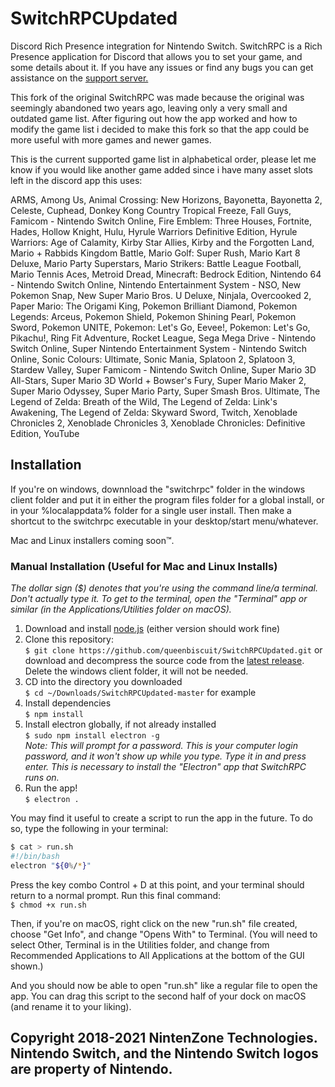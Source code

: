 # SwitchRPCUpdated
Discord Rich Presence integration for Nintendo Switch.
SwitchRPC is a Rich Presence application for Discord that allows you to set your game, and some details about it.
If you have any issues or find any bugs you can get assistance on the [support server.](https://discord.gg/NqG6pN9)

This fork of the original SwitchRPC was made because the original was seemingly abandoned two years ago, leaving only a very small and outdated game list. After figuring out how the app worked and how to modify the game list i decided to make this fork so that the app could be more useful with more games and newer games.

This is the current supported game list in alphabetical order, please let me know if you would like another game added since i have many asset slots left in the discord app this uses:

ARMS, Among Us, Animal Crossing: New Horizons, Bayonetta, Bayonetta 2, Celeste, Cuphead, Donkey Kong Country Tropical Freeze, Fall Guys, Famicom - Nintendo Switch Online, Fire Emblem: Three Houses, Fortnite, Hades, Hollow Knight, Hulu, Hyrule Warriors Definitive Edition, Hyrule Warriors: Age of Calamity, Kirby Star Allies, Kirby and the Forgotten Land, Mario + Rabbids Kingdom Battle, Mario Golf: Super Rush, Mario Kart 8 Deluxe, Mario Party Superstars, Mario Strikers: Battle League Football, Mario Tennis Aces, Metroid Dread, Minecraft: Bedrock Edition, Nintendo 64 - Nintendo Switch Online, Nintendo Entertainment System - NSO, New Pokemon Snap, New Super Mario Bros. U Deluxe, Ninjala, Overcooked 2, Paper Mario: The Origami King, Pokemon Brilliant Diamond, Pokemon Legends: Arceus, Pokemon Shield, Pokemon Shining Pearl, Pokemon Sword, Pokemon UNITE, Pokemon: Let's Go, Eevee!, Pokemon: Let's Go, Pikachu!, Ring Fit Adventure, Rocket League, Sega Mega Drive - Nintendo Switch Online, Super Nintendo Entertainment System - Nintendo Switch Online, Sonic Colours: Ultimate, Sonic Mania, Splatoon 2, Splatoon 3, Stardew Valley, Super Famicom - Nintendo Switch Online, Super Mario 3D All-Stars, Super Mario 3D World + Bowser's Fury, Super Mario Maker 2, Super Mario Odyssey, Super Mario Party, Super Smash Bros. Ultimate, The Legend of Zelda: Breath of the Wild, The Legend of Zelda: Link's Awakening, The Legend of Zelda: Skyward Sword, Twitch, Xenoblade Chronicles 2, Xenoblade Chronicles 3, Xenoblade Chronicles: Definitive Edition, YouTube

## Installation
If you're on windows, downnload the "switchrpc" folder in the windows client folder and put it in either the program files folder for a global install, or in your %localappdata% folder for a single user install. Then make a shortcut to the switchrpc executable in your desktop/start menu/whatever.

Mac and Linux installers coming soon™.

### Manual Installation (Useful for Mac and Linux Installs)

*The dollar sign ($) denotes that you're using the command line/a terminal. Don't actually type it. To get to the terminal, open the "Terminal" app or similar (in the Applications/Utilities folder on macOS).*

1. Download and install [node.js](https://nodejs.org/en/) (either version should work fine)
2. Clone this repository:  
`$ git clone https://github.com/queenbiscuit/SwitchRPCUpdated.git` or download and decompress the source code from the [latest release](https://github.com/queenbiscuit311/SwitchRPCUpdated/archive/refs/heads/master.zip). Delete the windows client folder, it will not be needed.
6. CD into the directory you downloaded  
`$ cd ~/Downloads/SwitchRPCUpdated-master` for example
291029. Install dependencies  
`$ npm install`
83. Install electron globally, if not already installed  
`$ sudo npm install electron -g`  
*Note: This will prompt for a password. This is your computer login password, and it won't show up while you type. Type it in and press enter. This is necessary to install the "Electron" app that SwitchRPC runs on.*
69. Run the app!  
`$ electron .`

You may find it useful to create a script to run the app in the future. To do so, type the following in your terminal:
```bash
$ cat > run.sh
#!/bin/bash
electron "${0%/*}"
```  
Press the key combo Control + D at this point, and your terminal should return to a normal prompt. Run this final command:  
`$ chmod +x run.sh`

Then, if you're on macOS, right click on the new "run.sh" file created, choose "Get Info", and change "Opens With" to Terminal. (You will need to select Other, Terminal is in the Utilities folder, and change from Recommended Applications to All Applications at the bottom of the GUI shown.)

And you should now be able to open "run.sh" like a regular file to open the app. You can drag this script to the second half of your dock on macOS (and rename it to your liking).

## Copyright 2018-2021 NintenZone Technologies. Nintendo Switch, and the Nintendo Switch logos are property of Nintendo.
